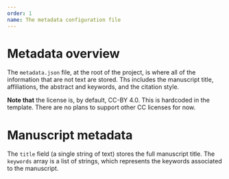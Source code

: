 ```yaml
---
order: 1
name: The metadata configuration file
---
```


# Metadata overview

The `metadata.json` file, at the root of the project, is where all of the
information that are not text are stored. Ths includes the manuscript title,
affiliations, the abstract and keywords, and the citation style.

**Note that** the license is, by default, CC-BY 4.0. This is hardcoded in the
template. There are no plans to support other CC licenses for now.

# Manuscript metadata

The `title` field (a single string of text) stores the full manuscript title.
The `keywords` array is a list of strings, which represents the keywords
associated to the manuscript.
